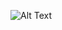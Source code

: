
![Alt Text](https://media2.giphy.com/media/v1.Y2lkPTc5MGI3NjExcmU2enMzOXBmMTB6bG9nZTdlYnd1dWt5ejI5Z2tjYXIzZDRqNnhqZCZlcD12MV9pbnRlcm5hbF9naWZfYnlfaWQmY3Q9Zw/pVGsAWjzvXcZW4ZBTE/giphy.gif)

